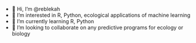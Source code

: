 - 👋 Hi, I’m @reblekah
- 👀 I’m interested in R, Python, ecological applications of machine learning
- 🌱 I’m currently learning R, Python
- 💞️ I’m looking to collaborate on any predictive programs for ecology or biology

<!---
reblekah/reblekah is a ✨ special ✨ repository because its `README.md` (this file) appears on your GitHub profile.
You can click the Preview link to take a look at your changes.
--->
